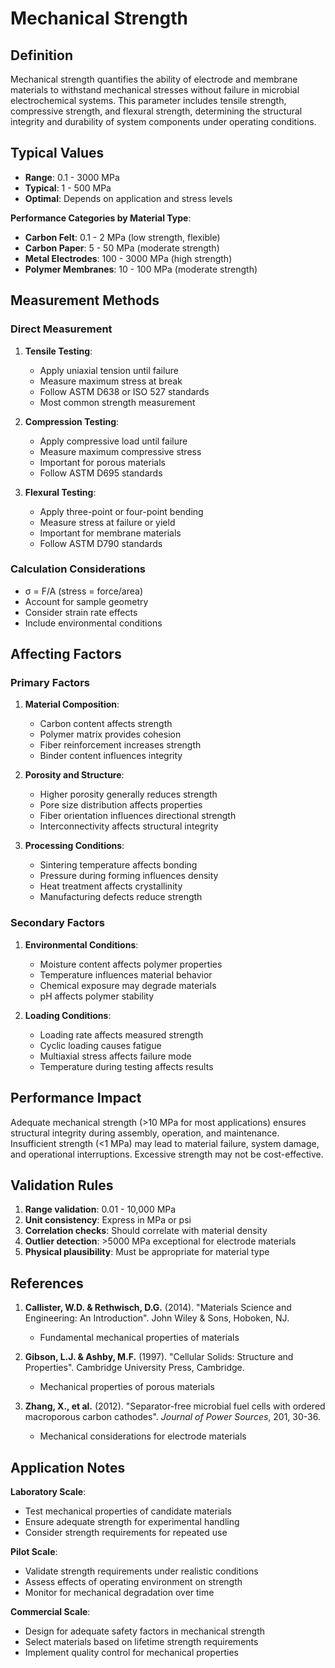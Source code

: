<!--
Parameter ID: mechanical_strength
Category: materials
Generated: 2025-01-17T12:06:00.000Z
-->

# Mechanical Strength

## Definition

Mechanical strength quantifies the ability of electrode and membrane materials
to withstand mechanical stresses without failure in microbial electrochemical
systems. This parameter includes tensile strength, compressive strength, and
flexural strength, determining the structural integrity and durability of system
components under operating conditions.

## Typical Values

- **Range**: 0.1 - 3000 MPa
- **Typical**: 1 - 500 MPa
- **Optimal**: Depends on application and stress levels

**Performance Categories by Material Type**:

- **Carbon Felt**: 0.1 - 2 MPa (low strength, flexible)
- **Carbon Paper**: 5 - 50 MPa (moderate strength)
- **Metal Electrodes**: 100 - 3000 MPa (high strength)
- **Polymer Membranes**: 10 - 100 MPa (moderate strength)

## Measurement Methods

### Direct Measurement

1. **Tensile Testing**:

   - Apply uniaxial tension until failure
   - Measure maximum stress at break
   - Follow ASTM D638 or ISO 527 standards
   - Most common strength measurement

2. **Compression Testing**:

   - Apply compressive load until failure
   - Measure maximum compressive stress
   - Important for porous materials
   - Follow ASTM D695 standards

3. **Flexural Testing**:
   - Apply three-point or four-point bending
   - Measure stress at failure or yield
   - Important for membrane materials
   - Follow ASTM D790 standards

### Calculation Considerations

- σ = F/A (stress = force/area)
- Account for sample geometry
- Consider strain rate effects
- Include environmental conditions

## Affecting Factors

### Primary Factors

1. **Material Composition**:

   - Carbon content affects strength
   - Polymer matrix provides cohesion
   - Fiber reinforcement increases strength
   - Binder content influences integrity

2. **Porosity and Structure**:

   - Higher porosity generally reduces strength
   - Pore size distribution affects properties
   - Fiber orientation influences directional strength
   - Interconnectivity affects structural integrity

3. **Processing Conditions**:
   - Sintering temperature affects bonding
   - Pressure during forming influences density
   - Heat treatment affects crystallinity
   - Manufacturing defects reduce strength

### Secondary Factors

1. **Environmental Conditions**:

   - Moisture content affects polymer properties
   - Temperature influences material behavior
   - Chemical exposure may degrade materials
   - pH affects polymer stability

2. **Loading Conditions**:
   - Loading rate affects measured strength
   - Cyclic loading causes fatigue
   - Multiaxial stress affects failure mode
   - Temperature during testing affects results

## Performance Impact

Adequate mechanical strength (>10 MPa for most applications) ensures structural
integrity during assembly, operation, and maintenance. Insufficient strength (<1
MPa) may lead to material failure, system damage, and operational interruptions.
Excessive strength may not be cost-effective.

## Validation Rules

1. **Range validation**: 0.01 - 10,000 MPa
2. **Unit consistency**: Express in MPa or psi
3. **Correlation checks**: Should correlate with material density
4. **Outlier detection**: >5000 MPa exceptional for electrode materials
5. **Physical plausibility**: Must be appropriate for material type

## References

1. **Callister, W.D. & Rethwisch, D.G.** (2014). "Materials Science and
   Engineering: An Introduction". John Wiley & Sons, Hoboken, NJ.

   - Fundamental mechanical properties of materials

2. **Gibson, L.J. & Ashby, M.F.** (1997). "Cellular Solids: Structure and
   Properties". Cambridge University Press, Cambridge.

   - Mechanical properties of porous materials

3. **Zhang, X., et al.** (2012). "Separator-free microbial fuel cells with
   ordered macroporous carbon cathodes". _Journal of Power Sources_, 201, 30-36.
   - Mechanical considerations for electrode materials

## Application Notes

**Laboratory Scale**:

- Test mechanical properties of candidate materials
- Ensure adequate strength for experimental handling
- Consider strength requirements for repeated use

**Pilot Scale**:

- Validate strength requirements under realistic conditions
- Assess effects of operating environment on strength
- Monitor for mechanical degradation over time

**Commercial Scale**:

- Design for adequate safety factors in mechanical strength
- Select materials based on lifetime strength requirements
- Implement quality control for mechanical properties
